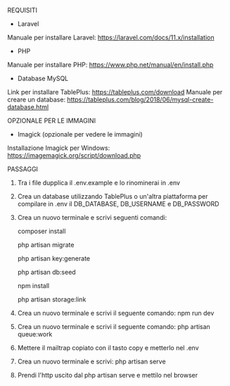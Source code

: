 
REQUISITI

- Laravel

Manuale per installare Laravel: https://laravel.com/docs/11.x/installation

- PHP
  
Manuale per installare PHP: https://www.php.net/manual/en/install.php

- Database MySQL

Link per installare TablePlus: https://tableplus.com/download
Manuale per creare un database: https://tableplus.com/blog/2018/06/mysql-create-database.html

OPZIONALE PER LE IMMAGINI

- Imagick (opzionale per vedere le immagini)

Installazione Imagick per Windows: https://imagemagick.org/script/download.php

PASSAGGI

1. Tra i file dupplica il .env.example e lo rinominerai in .env

2. Crea un database utilizzando TablePlus o un'altra piattaforma per compilare in .env il DB_DATABASE, DB_USERNAME e DB_PASSWORD

3. Crea un nuovo terminale e scrivi seguenti comandi:

    composer install

    php artisan migrate

    php artisan key:generate

    php artisan db:seed

    npm install

    php artisan storage:link

4. Crea un nuovo terminale e scrivi il seguente comando: npm run dev

5. Crea un nuovo terminale e scrivi il seguente comando: php artisan queue:work

6. Mettere il mailtrap copiato con il tasto copy e metterlo nel .env

7. Crea un nuovo terminale e scrivi: php artisan serve

8. Prendi l'http uscito dal php artisan serve e mettilo nel browser
